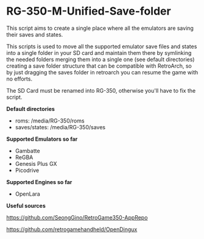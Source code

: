 # RG-350-M-Unified-Save-folder
This script aims to create a single place where all the emulators are saving their saves and states.

This scripts is used to move all the supported emulator save files and states into a single folder in your SD card and maintain them there by symlinking the needed folders merging them into a single one (see default directories) creating a save folder structure that can be compatible with RetroArch, so by just dragging the saves folder in retroarch you can resume the game with no efforts.

The SD Card must be renamed into RG-350, otherwise you'll have to fix the script.

**Default directories**
- roms: /media/RG-350/roms
- saves/states: /media/RG-350/saves

**Supported Emulators so far**
- Gambatte
- ReGBA
- Genesis Plus GX
- Picodrive

**Supported Engines so far**
- OpenLara

**Useful sources**

https://github.com/SeongGino/RetroGame350-AppRepo

https://github.com/retrogamehandheld/OpenDingux
